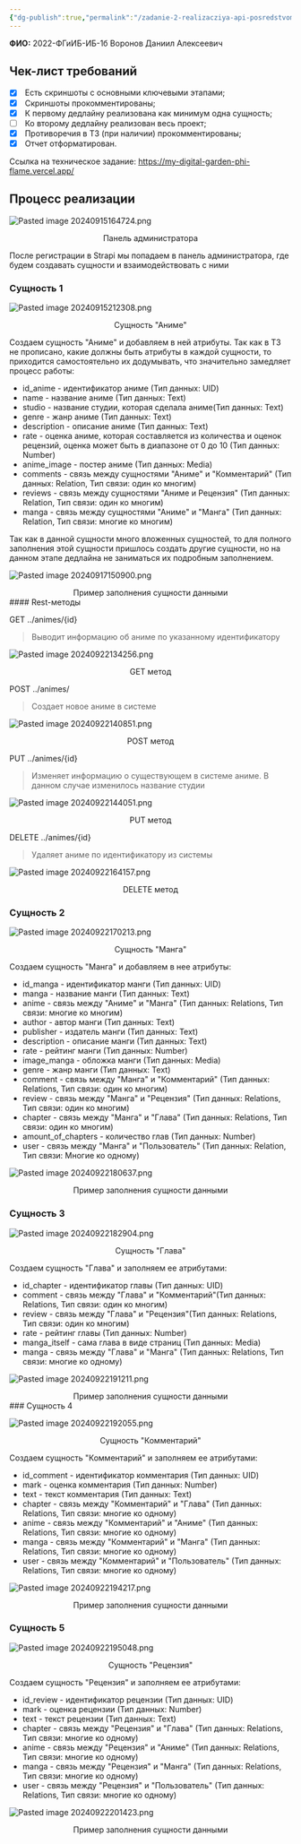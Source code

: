 ```yaml
---
{"dg-publish":true,"permalink":"/zadanie-2-realizacziya-api-posredstvom-strapi/"}
---
```


**ФИО:** 2022-ФГиИБ-ИБ-1б Воронов Даниил Алексеевич 
## Чек-лист требований

- [x]  Есть скриншоты с основными ключевыми этапами;
- [x]  Скриншоты прокомментированы;
- [x]  К первому дедлайну реализована как минимум одна сущность;
- [ ]  Ко второму дедлайну реализован весь проект;
- [x]  Противоречия в ТЗ (при наличии) прокомментированы;
- [x]  Отчет отформатирован.

Ссылка на техническое задание: https://my-digital-garden-phi-flame.vercel.app/
## Процесс реализации

![Pasted image 20240915164724.png](/img/user/Pasted%20image%2020240915164724.png)
<div style="text-align: center;">
  Панель администратора
</div>

После регистрации в Strapi мы попадаем в панель администратора, где будем создавать сущности и взаимодействовать с ними

### Сущность 1

![Pasted image 20240915212308.png](/img/user/Pasted%20image%2020240915212308.png)
<div style="text-align: center;">
  Сущность "Аниме"
</div>

Создаем сущность "Аниме" и добавляем в ней атрибуты. Так как в ТЗ не прописано, какие должны быть атрибуты в каждой сущности, то приходится самостоятельно их додумывать, что значительно замедляет процесс работы:
- id_anime - идентификатор аниме (Тип данных: UID)
- name - название аниме (Тип данных: Text)
- studio - название студии, которая сделала аниме(Тип данных: Text)
- genre - жанр аниме (Тип данных: Text)
- description - описание аниме (Тип данных: Text)
- rate - оценка аниме, которая составляется из количества и оценок рецензий, оценка может быть в диапазоне от 0 до 10 (Тип данных: Number)
- anime_image - постер аниме (Тип данных: Media)
- comments - связь между сущностями "Аниме" и "Комментарий" (Тип данных: Relation, Тип связи: один ко многим)
- reviews - связь между сущностями "Аниме и Рецензия" (Тип данных: Relation, Тип связи: один ко многим)
- manga - связь между сущностями "Аниме" и "Манга" (Тип данных: Relation, Тип связи: многие ко многим)

Так как в данной сущности много вложенных сущностей, то для полного заполнения этой сущности пришлось создать другие сущности, но на данном этапе дедлайна не заниматься их подробным заполнением.

![Pasted image 20240917150900.png](/img/user/Pasted%20image%2020240917150900.png)

<div style="text-align: center;">
  Пример заполнения сущности данными
</div>
#### Rest-методы

GET ../animes/{id} 
>Выводит информацию об аниме по указанному идентификатору 

![Pasted image 20240922134256.png](/img/user/Pasted%20image%2020240922134256.png)
<div style="text-align: center;">
  GET метод
</div>

POST ../animes/
>Создает новое аниме в системе

![Pasted image 20240922140851.png](/img/user/Pasted%20image%2020240922140851.png)
<div style="text-align: center;">
  POST метод
</div>

PUT ../animes/{id} 
>Изменяет информацию о существующем в системе аниме. В данном случае изменилось название студии

![Pasted image 20240922144051.png](/img/user/Pasted%20image%2020240922144051.png)
<div style="text-align: center;">
  PUT метод
</div>

DELETE ../animes/{id} 
>Удаляет аниме по идентификатору из системы

![Pasted image 20240922164157.png](/img/user/Pasted%20image%2020240922164157.png)
<div style="text-align: center;">
  DELETE метод
</div>

### Сущность 2
![Pasted image 20240922170213.png](/img/user/Pasted%20image%2020240922170213.png)
<div style="text-align: center;">
  Сущность "Манга"
</div>

Создаем сущность "Манга" и добавляем в нее атрибуты:
- id_manga - идентификатор манги (Тип данных: UID)
- manga - название манги (Тип данных:  Text)
- anime - связь между "Аниме" и "Манга" (Тип данных: Relations, Тип связи: многие ко многим)
- author - автор манги (Тип данных: Text)
- publisher - издатель манги (Тип данных: Text)
- description - описание манги (Тип данных: Text)
- rate - рейтинг манги (Тип данных: Number)
- image_manga - обложка манги (Тип данных: Media)
- genre - жанр манги (Тип данных: Text)
- comment - связь между "Манга" и "Комментарий" (Тип данных: Relations, Тип связи: один ко многим)
- review - связь между "Манга" и "Рецензия" (Тип данных: Relations, Тип связи: один ко многим)
- chapter - связь между "Манга" и "Глава" (Тип данных: Relations, Тип связи: один ко многим)
- amount_of_chapters - количество глав (Тип данных: Number)
- user - связь между "Манга" и "Пользователь" (Тип данных: Relation, Тип связи: Многие ко одному)

![Pasted image 20240922180637.png](/img/user/Pasted%20image%2020240922180637.png)
<div style="text-align: center;">
  Пример заполнения сущности данными
</div>

### Сущность 3
![Pasted image 20240922182904.png](/img/user/Pasted%20image%2020240922182904.png)
<div style="text-align: center;">
  Сущность "Глава"
</div>

Создаем сущность "Глава" и заполняем ее атрибутами:
- id_chapter - идентификатор главы (Тип данных: UID)
- comment - связь между "Глава" и "Комментарий"(Тип данных: Relations, Тип связи: один ко многим)
- review - связь между "Глава" и "Рецензия"(Тип данных: Relations, Тип связи: один ко многим)
- rate - рейтинг главы (Тип данных: Number)
- manga_itself - сама глава в виде страниц (Тип данных: Media)
- manga - связь между "Глава" и "Манга" (Тип данных: Relations, Тип связи: многие ко одному)

![Pasted image 20240922191211.png](/img/user/Pasted%20image%2020240922191211.png)
<div style="text-align: center;">
  Пример заполнения сущности данными
</div>
### Сущность 4

![Pasted image 20240922192055.png](/img/user/Pasted%20image%2020240922192055.png)
<div style="text-align: center;">
  Сущность "Комментарий"
</div>

Создаем сущность "Комментарий" и заполняем ее атрибутами:
- id_comment - идентификатор комментария (Тип данных: UID)
- mark - оценка комментария (Тип данных: Number)
- text - текст комментария (Тип данных: Text)
- chapter - связь между "Комментарий" и "Глава" (Тип данных: Relations, Тип связи: многие ко одному)
- anime - связь между "Комментарий" и "Аниме"  (Тип данных: Relations, Тип связи: многие ко одному)
- manga - связь между "Комментарий" и "Манга"  (Тип данных: Relations, Тип связи: многие ко одному)
- user - связь между "Комментарий" и "Пользователь" (Тип данных: Relations, Тип связи: многие ко одному)

![Pasted image 20240922194217.png](/img/user/Pasted%20image%2020240922194217.png)
<div style="text-align: center;">
  Пример заполнения сущности данными
</div>

### Сущность 5

![Pasted image 20240922195048.png](/img/user/Pasted%20image%2020240922195048.png)
<div style="text-align: center;">
  Сущность "Рецензия"
</div>

Создаем сущность "Рецензия" и заполняем ее атрибутами:
- id_review - идентификатор рецензии (Тип данных: UID)
- mark - оценка рецензии (Тип данных: Number)
- text - текст рецензии (Тип данных: Text)
- chapter - связь между "Рецензия" и "Глава" (Тип данных: Relations, Тип связи: многие ко одному)
- anime - связь между "Рецензия" и "Аниме"  (Тип данных: Relations, Тип связи: многие ко одному)
- manga - связь между "Рецензия" и "Манга"  (Тип данных: Relations, Тип связи: многие ко одному)
- user - связь между "Рецензия" и "Пользователь" (Тип данных: Relations, Тип связи: многие ко одному)

![Pasted image 20240922201423.png](/img/user/Pasted%20image%2020240922201423.png)
<div style="text-align: center;">
  Пример заполнения сущности данными
</div>

